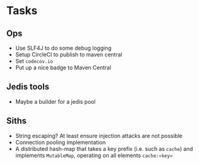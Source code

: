 # Tasks
## Ops
* Use SLF4J to do some debug logging
* Setup CircleCI to publish to maven central 
* Set `codecov.io`
* Put up a nice badge to Maven Central

## Jedis tools
* Maybe a builder for a jedis pool

## Siths
* String escaping? At least ensure injection attacks are not possible
* Connection pooling implementation
* A distributed hash-map that takes a key prefix (i.e. such as `cache`) and implements `MutableMap`, operating on all elements `cache:«key»`
